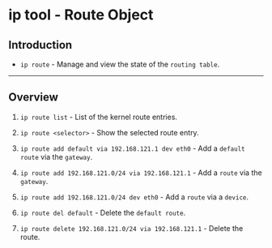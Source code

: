 # ip tool - Route Object

## Introduction

* `ip route` - Manage and view the state of the `routing table`.

---
## Overview

1. `ip route list` -  List of the kernel route entries.

2. `ip route <selector>` - Show the selected route entry.

3. `ip route add default via 192.168.121.1 dev eth0` - Add a `default route` via the `gateway`.

4. `ip route add 192.168.121.0/24 via 192.168.121.1` - Add a `route` via the `gateway`.

5. `ip route add 192.168.121.0/24 dev eth0` - Add a `route` via a `device`.

6. `ip route del default` - Delete the `default route`.

7. `ip route delete 192.168.121.0/24 via 192.168.121.1` - Delete the route.